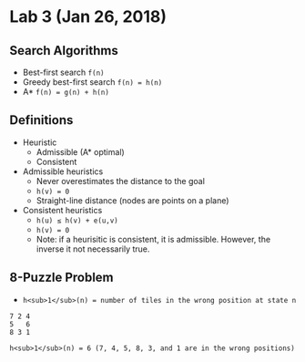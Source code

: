 # Lab 3 (Jan 26, 2018)
## Search Algorithms
* Best-first search `f(n)`
* Greedy best-first search `f(n) = h(n)`
* A* `f(n) = g(n) + h(n)`
## Definitions
* Heuristic
  * Admissible (A* optimal)
  * Consistent
* Admissible heuristics
  * Never overestimates the distance to the goal
  * `h(v) = 0`
  * Straight-line distance (nodes are points on a plane)
* Consistent heuristics
  * `h(u) ≤ h(v) + e(u,v)`
  * `h(v) = 0`
  * Note: if a heurisitic is consistent, it is admissible. However, the inverse it not necessarily true.
## 8-Puzzle Problem
* `h<sub>1</sub>(n) = number of tiles in the wrong position at state n`
```
7 2 4
5   6
8 3 1

h<sub>1</sub>(n) = 6 (7, 4, 5, 8, 3, and 1 are in the wrong positions)
```
